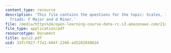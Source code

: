 ```yaml
---
content_type: resource
description: 'This file contains the questions for the topic: Scales, Intervals, and
  Triads: F Major and d Minor.'
file: /media/https%3A/open-learning-course-data-rc.s3.amazonaws.com/21m-301-harmony-and-counterpoint-i-spring-2005/33fcf827f7a1b64f2266ad5282048624_quiz2.pdf
file_type: application/pdf
resourcetype: Document
title: quiz2.pdf
uid: 33fcf827-f7a1-b64f-2266-ad5282048624
---
```

